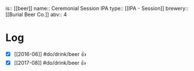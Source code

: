 is:: [[beer]]
name:: Ceremonial Session IPA
type:: [[IPA - Session]]
brewery:: [[Burial Beer Co.]]
abv:: 4

# Log
- [x] [[2016-06]] #do/drink/beer 👍
- [x] [[2017-08]] #do/drink/beer 👍
